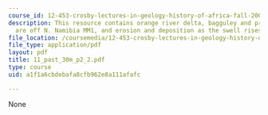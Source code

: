 ```yaml
---
course_id: 12-453-crosby-lectures-in-geology-history-of-africa-fall-2005
description: This resource contains orange river delta, bagguley and prosser?s canyons
  are off N. Namibia MM1, and erosion and deposition as the swell rises.
file_location: /coursemedia/12-453-crosby-lectures-in-geology-history-of-africa-fall-2005/a1f1a6cbdebafa8cfb962e8a111afafc_11_past_30m_p2_2.pdf
file_type: application/pdf
layout: pdf
title: 11_past_30m_p2_2.pdf
type: course
uid: a1f1a6cbdebafa8cfb962e8a111afafc

---
```

None